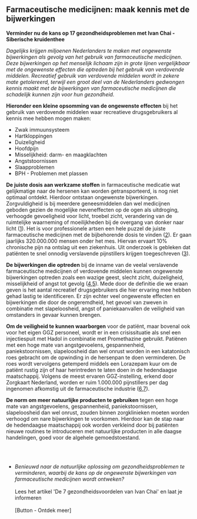 ## Farmaceutische medicijnen: maak kennis met de bijwerkingen

**Verminder nu de kans op 17 gezondheidsproblemen met Ivan Chai - Siberische kruidenthee** 

_Dagelijks krijgen miljoenen Nederlanders te maken met ongewenste bijwerkingen als gevolg van het gebruik van farmaceutische medicijnen. Deze bijwerkingen op het menselijk lichaam zijn in grote lijnen vergelijkbaar met de ongewenste effecten die optreden bij het gebruik van verdovende middelen. Recreatief gebruik van verdovende middelen wordt in zekere mate getolereerd, terwijl een groot deel van de Nederlanders gedwongen kennis maakt met de bijwerkingen van farmaceutische medicijnen die schadelijk kunnen zijn voor hun gezondheid._

**Hieronder een kleine opsomming van de ongewenste effecten** bij het gebruik van verdovende middelen waar recreatieve drugsgebruikers al kennis mee hebben mogen maken: 

* Zwak immuunsysteem
* Hartkloppingen
* Duizeligheid
* Hoofdpijn
* Misselijkheid: darm- en maagklachten
* Angststoornissen
* Slaapproblemen
* BPH - Problemen met plassen 

**De juiste dosis aan werkzame stoffen** in farmaceutische medicatie wat gelijkmatige naar de hersenen kan worden getransporteerd, is nog niet optimaal ontdekt. Hierdoor ontstaan ongewenste bijwerkingen. Zorgvuldigheid is bij meerdere geneesmiddelen dan wel medicijnen geboden gezien de mogelijke neveneffecten op de ogen als uitdroging, verhoogde gevoeligheid voor licht, troebel zicht, verandering van de ruimtelijke waarneming of moeilijkheden bij de overgang van donker naar licht ([1](https://www.zeiss.nl/vision-care/beter-zien/gezondheid-bescherming/geneesmiddelen-kunnen-het-gezichtsvermogen-beperken.html)). Het is voor professionele artsen een hele puzzel de juiste farmaceutische medicijnen met de bijbehorende dosis te vinden ([2](https://www.umcutrecht.nl/nl/Nieuws/We-willen-bijwerkingen-van-medicatie-verminderen)). Er gaan jaarlijks 320.000.000 mensen onder het mes. Hiervan ervaart 10% chronische pijn na ontslag uit een ziekenhuis. Uit onderzoek is gebleken dat patiënten te snel onnodig verslavende pijnstillers krijgen toegeschreven ([3](https://nos.nl/artikel/2280241-wetenschappers-te-snel-verslavende-pijnstillers-na-operatie.html)).

**De bijwerkingen die optreden** bij de inname van de veelal verslavende farmaceutische medicijnen of verdovende middelen kunnen ongewenste bijwerkingen optreden zoals een wazige geest, slecht zicht, duizeligheid, misselijkheid of angst tot gevolg ([4](https://www.drugsinfoteam.nl/klachten),[5](https://www.drugsinfoteam.nl/vraag-antwoord/lees-een-antwoord/-/coke-duizeligheid-wazig-zien-misselijkheid-angst)). Mede door de definitie die we eraan geven is het aantal recreatief drugsgebruikers die hier ervaring mee hebben gehad lastig te identificeren. Er zijn echter veel ongewenste effecten en bijwerkingen die door de ongeremdheid, het gevoel van zweven in combinatie met slapeloosheid, angst of paniekaanvallen de veiligheid van omstanders in gevaar kunnen brengen. 

**Om de veiligheid te kunnen waarborgen** voor de patiënt, maar bovenal ook voor het eigen GGZ personeel, wordt er in een crisissituatie als snel een injectiespuit met Hadol in combinatie met Promethazine gebruikt. Patiënen met een hoge mate van angstgevoelens, gespannenheid, paniekstoornissen, slapeloosheid dan wel onrust worden in een katatonisch roes gebracht om de opwinding in de hersenpan te doen verminderen. De roes wordt vervolgens getemperd middels een Lorazepam kuur om de patiënt rustig zijn of haar herintreden te laten doen in de hedendaagse maatschappij. Volgens de meest ervaren GGZ-instelling, erkend door Zorgkaart Nederland, worden er ruim 1.000.000 pijnstillers per dag ingenomen afkomstig uit de farmaceutische industrie ([6](https://solutions-center.nl/verslavingen/medicijnverslaving/pijnstillers/),[7](https://www.zorgkaartnederland.nl/zorginstelling/ggz-solutions-center-voorthuizen-10001990)). 

**De norm om meer natuurlijke producten te gebruiken** tegen een hoge mate van angstgevoelens, gespannenheid, paniekstoornissen, slapeloosheid dan wel onrust, zouden binnen zorgklinieken moeten worden verhoogd om nare bijwerkingen te voorkomen. Hierdoor kan de stap naar de hedendaagse maatschappij ook worden verkleind door bij patiënten nieuwe routines te introduceren met natuurlijke producten in alle daagse handelingen, goed voor de algehele gemoedstoestand. 

<br><br>
* _Benieuwd naar de natuurlijke oplossing om gezondheidsproblemen te verminderen, waarbij de kans op de ongewenste bijwerkingen van farmaceutische medicijnen wordt ontweken?_
<br><br>
Lees het artikel 'De 7 gezondheidsvoordelen van Ivan Chai' en laat je informeren
<br><br>
[Button - Ontdek meer]




